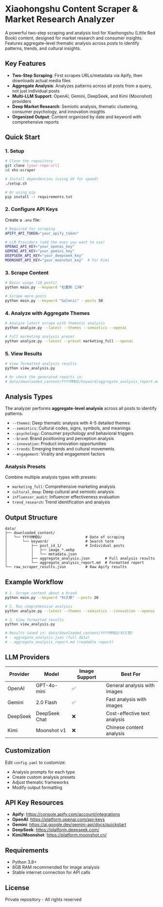 # Xiaohongshu Content Scraper & Market Research Analyzer

A powerful two-step scraping and analysis tool for Xiaohongshu (Little Red Book) content, designed for market research and consumer insights. Features aggregate-level thematic analysis across posts to identify patterns, trends, and cultural insights.

## Key Features

- **Two-Step Scraping**: First scrapes URLs/metadata via Apify, then downloads actual media files
- **Aggregate Analysis**: Analyzes patterns across all posts from a query, not just individual posts
- **Multi-LLM Support**: OpenAI, Gemini, DeepSeek, and Kimi (Moonshot) providers
- **Deep Market Research**: Semiotic analysis, thematic clustering, consumer psychology, and innovation insights
- **Organized Output**: Content organized by date and keyword with comprehensive reports

## Quick Start

### 1. Setup

```bash
# Clone the repository
git clone [your-repo-url]
cd xhs-scraper

# Install dependencies (using UV for speed)
./setup.sh

# Or using pip
pip install -r requirements.txt
```

### 2. Configure API Keys

Create a `.env` file:

```bash
# Required for scraping
APIFY_API_TOKEN="your_apify_token"

# LLM Providers (add the ones you want to use)
OPENAI_API_KEY="your_openai_key"
GEMINI_API_KEY="your_gemini_key"
DEEPSEEK_API_KEY="your_deepseek_key"
MOONSHOT_API_KEY="your_moonshot_key"  # For Kimi
```

### 3. Scrape Content

```bash
# Basic usage (10 posts)
python main.py --keyword "杜蕾斯 口味"

# Scrape more posts
python main.py --keyword "Galenic" --posts 50
```

### 4. Analyze with Aggregate Themes

```bash
# Analyze latest scrape with thematic analysis
python analyze.py --latest --themes --semiotics --openai

# Full marketing analysis preset
python analyze.py --latest --preset marketing_full --openai
```

### 5. View Results

```bash
# View formatted analysis results
python view_analysis.py

# Or check the generated reports in:
# data/downloaded_content/YYYYMMDD/keyword/aggregate_analysis_report.md
```

## Analysis Types

The analyzer performs **aggregate-level analysis** across all posts to identify patterns:

- `--themes`: Deep thematic analysis with 4-5 detailed themes
- `--semiotics`: Cultural codes, signs, symbols, and meanings
- `--psychology`: Consumer psychology and behavioral triggers
- `--brand`: Brand positioning and perception analysis
- `--innovation`: Product innovation opportunities
- `--trends`: Emerging trends and cultural movements
- `--engagement`: Virality and engagement factors

### Analysis Presets

Combine multiple analysis types with presets:

- `marketing_full`: Comprehensive marketing analysis
- `cultural_deep`: Deep cultural and semiotic analysis
- `influencer_audit`: Influencer effectiveness evaluation
- `trend_research`: Trend identification and analysis

## Output Structure

```
data/
├── downloaded_content/
│   └── YYYYMMDD/                    # Date of scraping
│       └── keyword/                 # Search term
│           ├── post_id_1/           # Individual posts
│           │   ├── image_*.webp
│           │   └── metadata.json
│           ├── aggregate_analysis.json       # Full analysis results
│           └── aggregate_analysis_report.md  # Formatted report
└── raw_scraper_results.json         # Raw Apify results
```

## Example Workflow

```bash
# 1. Scrape content about a brand
python main.py --keyword "科兰黎" --posts 20

# 2. Run comprehensive analysis
python analyze.py --latest --themes --semiotics --innovation --openai

# 3. View formatted results
python view_analysis.py

# Results saved in: data/downloaded_content/YYYYMMDD/科兰黎/
# - aggregate_analysis.json (full data)
# - aggregate_analysis_report.md (readable report)
```

## LLM Providers

| Provider | Model | Image Support | Best For |
|----------|-------|--------------|----------|
| OpenAI | GPT-4o-mini | ✅ | General analysis with images |
| Gemini | 2.0 Flash | ✅ | Fast analysis with images |
| DeepSeek | DeepSeek Chat | ❌ | Cost-effective text analysis |
| Kimi | Moonshot v1 | ❌ | Chinese content analysis |

## Customization

Edit `config.yaml` to customize:
- Analysis prompts for each type
- Create custom analysis presets
- Adjust thematic frameworks
- Modify output formatting

## API Key Resources

- **Apify**: https://console.apify.com/account/integrations
- **OpenAI**: https://platform.openai.com/api-keys
- **Gemini**: https://ai.google.dev/gemini-api/docs/quickstart
- **DeepSeek**: https://platform.deepseek.com/
- **Kimi/Moonshot**: https://platform.moonshot.cn/

## Requirements

- Python 3.8+
- 8GB RAM recommended for image analysis
- Stable internet connection for API calls

## License

Private repository - All rights reserved